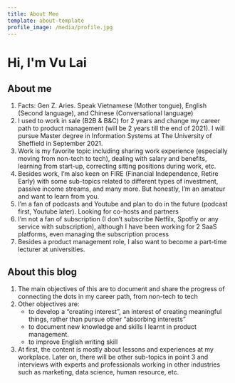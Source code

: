 ```yaml
---
title: About Mee
template: about-template
profile_image: /media/profile.jpg
---
```


# Hi, I'm Vu Lai

## About me

1. Facts: Gen Z. Aries. Speak Vietnamese (Mother tongue), English (Second language), and Chinese (Conversational language)
2. I used to work in sale (B2B & B&C) for 2 years and change my career path to product management (will be 2 years till the end of 2021). I will pursue Master degree in Information Systems at The University of Sheffield in September 2021.
3. Work is my favorite topic including sharing work experience (especially moving from non-tech to tech), dealing with salary and benefits, learning from start-up, correcting sitting positions during work, etc.
4. Besides work, I’m also keen on FIRE (Financial Independence, Retire Early) with some sub-topics related to different types of investment, passive income streams, and many more. But honestly, I’m an amateur and want to learn from you.
5. I’m a fan of podcasts and Youtube and plan to do in the future (podcast first, Youtube later). Looking for co-hosts and partners 
6. I’m not a fan of subscription (I don’t subscribe Netfilx, Spotfiy or any service with subscription), although I have been working for 2 SaaS platforms, even managing the subscription process 
7. Besides a product management role, I also want to become a part-time lecturer at universities.

## About this blog

1. The main objectives of this are to document and share the progress of connecting the dots in my career path, from non-tech to tech
2. Other objectives are:
    - to develop a “creating interest”, an interest of creating meaningful things, rather than pursue other “absorbing interests”
    - to document new knowledge and skills I learnt in product management.
    - to improve English writing skill
3. At first, the content is mostly about lessons and experiences at my workplace. Later on, there will be other sub-topics in point 3 and interviews with experts and professionals working in other industries such as marketing, data science, human resource, etc.


